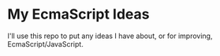 # My EcmaScript Ideas

I'll use this repo to put any ideas I have about, or for improving, EcmaScript/JavaScript.

